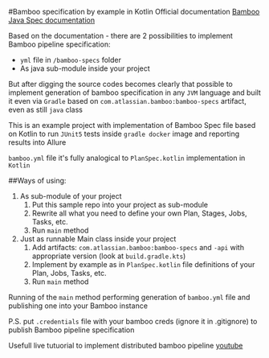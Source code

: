 #Bamboo specification by example in Kotlin
Official documentation [Bamboo Java Spec documentation](https://docs.atlassian.com/bamboo-specs-docs/latest/specs.html?java#project)

Based on the documentation - there are 2 possibilities to implement Bamboo pipeline specification: 
- `yml` file in `/bamboo-specs` folder
- As java sub-module inside your project

But after digging the source codes becomes clearly that possible to implement generation of bamboo 
specification in any `JVM` language and built it even via `Gradle` based on `com.atlassian.bamboo:bamboo-specs` 
artifact, even as still `java` class

This is an example project with implementation of Bamboo Spec file based on Kotlin to run `JUnit5` tests inside 
`gradle docker` image and reporting results into Allure

`bamboo.yml` file it's fully analogical to `PlanSpec.kotlin` implementation in `Kotlin` 

##Ways of using:
1. As sub-module of your project
   1. Put this sample repo into your project as sub-module
   2. Rewrite all what you need to define your own Plan, Stages, Jobs, Tasks, etc.
   3. Run `main` method
2. Just as runnable Main class inside your project
   1. Add artifacts: `com.atlassian.bamboo:bamboo-specs` and `-api` with appropriate version (look at `build.gradle.kts`)
   2. Implement by example as in `PlanSpec.kotlin` file definitions of your Plan, Jobs, Tasks, etc.
   3. Run `main` method

Running of the `main` method performing generation of `bamboo.yml` file and publishing one into your Bamboo instance

P.S. put `.credentials` file with your bamboo creds (ignore it in .gitignore) to publish Bamboo pipeline specification

Usefull live tutuorial to implement distributed bamboo pipeline [youtube](
https://www.youtube.com/watch?v=3JsxOKd7SQQ&ab_channel=ryanjones)
